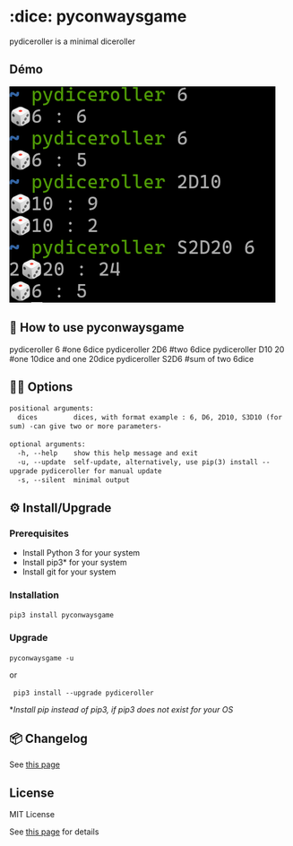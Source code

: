 # :dice: pyconwaysgame

pydiceroller is a minimal diceroller


## Démo

![image](./pydiceroller.png)
## 🚀 How to use **pyconwaysgame**

pydiceroller 6 #one 6dice
pydiceroller 2D6 #two 6dice
pydiceroller D10 20 #one 10dice and one 20dice
pydiceroller S2D6 #sum of two 6dice
## 🚀🚀 Options

```
positional arguments:
  dices         dices, with format example : 6, D6, 2D10, S3D10 (for sum) -can give two or more parameters-

optional arguments:
  -h, --help    show this help message and exit
  -u, --update  self-update, alternatively, use pip(3) install --upgrade pydiceroller for manual update
  -s, --silent  minimal output

```  
## ⚙️ Install/Upgrade

### Prerequisites

- Install Python 3 for your system
- Install pip3* for your system
- Install git for your system


 ### Installation 

``pip3 install pyconwaysgame``

### Upgrade


``pyconwaysgame -u``
 
 or

 `` pip3 install --upgrade pydiceroller``

*_Install pip instead of pip3, if pip3 does not exist for your OS_

## :package: Changelog

See [this page](CHANGELOG.md)

## License

MIT License

See [this page](LICENSE) for details
    